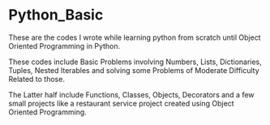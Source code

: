 # Python_Basic
These are the codes I wrote while learning python from scratch until Object Oriented Programming in Python.

These codes include Basic Problems involving Numbers, Lists, Dictionaries, Tuples, Nested Iterables and solving some Problems of Moderate Difficulty Related to those. 

The Latter half include Functions, Classes, Objects, Decorators and a few small projects like a restaurant service project created using Object Oriented Programming. 
